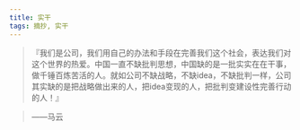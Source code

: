 ```yaml
---
title: 实干
tags: 摘抄, 实干
---
```



> 『我们是公司，我们用自己的办法和手段在完善我们这个社会，表达我们对这个世界的热爱。中国一直不缺批判思想，中国缺的是一批实实在在干事，做千锤百炼苦活的人。就如公司不缺战略，不缺idea，不缺批判一样，公司其实缺的是把战略做出来的人，把idea变现的人，把批判变建设性完善行动的人！』

> ——马云

